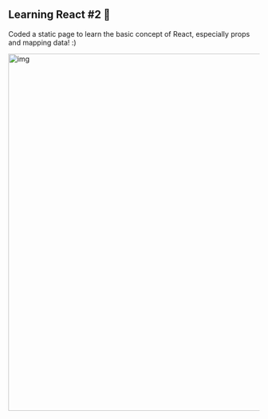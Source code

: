 ## Learning React #2 🦄

Coded a static page to learn the basic concept of React, especially props and mapping data! :)

<img width="716" alt="img" src="https://user-images.githubusercontent.com/96173629/188100741-45ed0824-9c3a-4426-93af-6c45193651eb.png">
